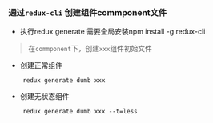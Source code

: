 ### 通过`redux-cli` 创建组件commponent文件

- 执行redux generate 需要全局安装npm install -g redux-cli

> 在`commponent`下，创建`xxx`组件初始文件
- 创建正常组件 
```
    redux generate dumb xxx
```
- 创建无状态组件 
```
    redux generate dumb xxx --t=less
```

